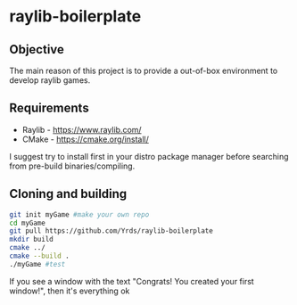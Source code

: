 # raylib-boilerplate

## Objective

The main reason of this project is to provide a out-of-box environment to develop raylib games.

## Requirements


- Raylib - https://www.raylib.com/
- CMake - https://cmake.org/install/

I suggest try to install first in your distro package manager before searching from pre-build binaries/compiling.

## Cloning and building

```bash
git init myGame #make your own repo
cd myGame
git pull https://github.com/Yrds/raylib-boilerplate
mkdir build
cmake ../
cmake --build .
./myGame #test
```

If you see a window with the text "Congrats! You created your first window!", then it's everything ok
